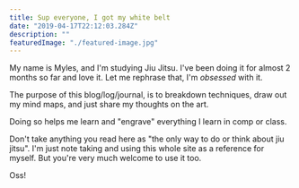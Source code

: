 ```yaml
---
title: Sup everyone, I got my white belt
date: "2019-04-17T22:12:03.284Z"
description: ""
featuredImage: "./featured-image.jpg"
---
```


My name is Myles, and I'm studying Jiu Jitsu. I've been doing it for almost 2 months so far and love it. Let me rephrase that, I'm _obsessed_ with it.

The purpose of this blog/log/journal, is to breakdown techniques, draw out my mind maps, and just share my thoughts on the art.

Doing so helps me learn and "engrave" everything I learn in comp or class.

Don't take anything you read here as "the only way to do or think about jiu jitsu". I'm just note taking and using this whole site as a reference for myself. But you're very much welcome to use it too.

Oss!



